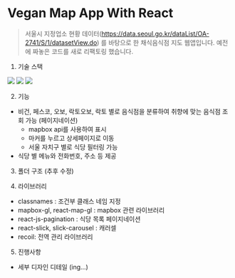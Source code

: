 # Vegan Map App With React   

> 서울시 지정업소 현황 데이터(https://data.seoul.go.kr/dataList/OA-2741/S/1/datasetView.do) 를 바탕으로 한 채식음식점 지도 웹앱입니다. 예전에 짜놓은 코드를 새로 리팩토링 했습니다.

1. 기술 스택   
<img src="https://img.shields.io/badge/React-61DAFB?style=for-the-badge&logo=React&logoColor=black">
<img src="https://img.shields.io/badge/TypeScript-3178C6?style=for-the-badge&logo=TypeScript&logoColor=white">
<img src="https://img.shields.io/badge/Sass-CC6699?style=for-the-badge&logo=Sass&logoColor=white">   

2. 기능   
- 비건, 페스코, 오보, 락토오보, 락토 별로 음식점을 분류하여 취향에 맞는 음식점 조회 가능 (페이지네이션)
   * mapbox api를 사용하여 표시   
   * 마커를 누르고 상세페이지로 이동
   * 서울 자치구 별로 식당 필터링 가능   
- 식당 별 메뉴와 전화번호, 주소 등 제공   

3. 폴더 구조 (추후 수정)   

4. 라이브러리
- classnames : 조건부 클래스 네임 지정   
- mapbox-gl, react-map-gl : mapbox 관련 라이브러리   
- react-js-pagination : 식당 목록 페이지네이션   
- react-slick, slick-carousel : 캐러셀      
- recoil: 전역 관리 라이브러리      

5. 진행사항   
- 세부 디자인 디테일 (ing...)   